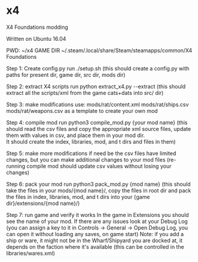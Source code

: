 # x4
X4 Foundations modding

Written on Ubuntu 16.04

PWD: ~/x4
GAME DIR ~/.steam/.local/share/Steam/steamapps/common/X4 Foundations

Step 1: Create config.py
run ./setup.sh
(this should create a config.py with paths for present dir, game dir, src dir, mods dir)

Step 2: extract X4 scripts
run python extract_x4.py --extract
(this should extract all the scripts/xml from the game cats+dats into src/ dir)

Step 3: make modifications
use:
    mods/rat/content.xml
    mods/rat/ships.csv
    mods/rat/weapons.csv
as a template to create your own mod

Step 4: compile mod
run python3 compile_mod.py {your mod name}
(this should read the csv files and copy the appropriate xml source files, 
 update them with values in csv, and place them in your mod dir.  
 It should create the index, libraries, mod, and t dirs and files in them)

Step 5: make more modifications if need be
the csv files have limited changes, but you can make additional changes to your mod files
(re-running compile mod should update csv values without losing your changes)

Step 6: pack your mod
run python3 pack_mod.py {mod name}
(this should take the files in your mods/{mod name}/, copy the files in root dir and
 pack the files in index, libraries, mod, and t dirs into your {game dir}/extensions/{mod name}/)

Step 7: run game and verify it works
In the game in Extensions you should see the name of your mod.
If there are any issues look at your Debug Log 
(you can assign a key to it in Controls -> General -> Open Debug Log, you can open it without loading any saves, on game start)
Note: if you add a ship or ware, it might not be in the Wharf/Shipyard you are docked at, it depends on the
faction where it's available (this can be controlled in the libraries/wares.xml)


